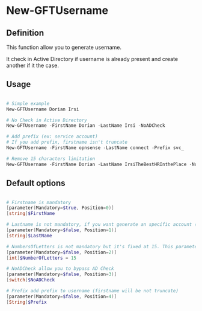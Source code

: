 # New-GFTUsername

## Definition

This function allow you to generate username.

It check in Active Directory if username is already present and create another if it the case.

## Usage

```powershell

# Simple example
New-GFTUsername Dorian Irsi

# No Check in Active Directory
New-GFTUsername -FirstName Dorian -LastName Irsi -NoADCheck

# Add prefix (ex: service account)
# If you add prefix, firstname isn't truncate
New-GFTUsername -FirstName opnsense -LastName connect -Prefix svc_

# Remove 15 characters limitation
New-GFTUsername -FirstName Dorian -LastName IrsiTheBestHRInthePlace -NumberOfLetters 25

```


## Default options

```powershell

# Firstname is mandatory
[parameter(Mandatory=$true, Position=0)]
[string]$FirstName

# Lastname is not mandatory, if you want generate an specific account (firstname will be not truncate)
[parameter(Mandatory=$false, Position=1)]
[string]$LastName

# NumbersOfLetters is not mandatory but it's fixed at 15. This parameter truncate username.
[parameter(Mandatory=$false, Position=2)]
[int]$NumberOfLetters = 15

# NoADCheck allow you to bypass AD Check
[parameter(Mandatory=$false, Position=3)]
[switch]$NoADCheck

# Prefix add prefix to username (firstname will be not truncate)
[parameter(Mandatory=$false, Position=4)]
[String]$Prefix

```